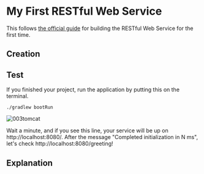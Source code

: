 # My First RESTful Web Service
This follows [the official guide](https://spring.io/guides/gs/rest-service/) for building the RESTful Web Service for the first time.

## Creation

## Test
If you finished your project, run the application by putting this on the terminal.

    ./gradlew bootRun

![003tomcat](https://user-images.githubusercontent.com/48712088/155746385-bb17aa31-a9e4-4a2c-8636-d5752ab61a84.png)

Wait a minute, and if you see this line, your service will be up on http://localhost:8080/. After the message "Completed initialization in N ms", let's check http://localhost:8080/greeting!


## Explanation
